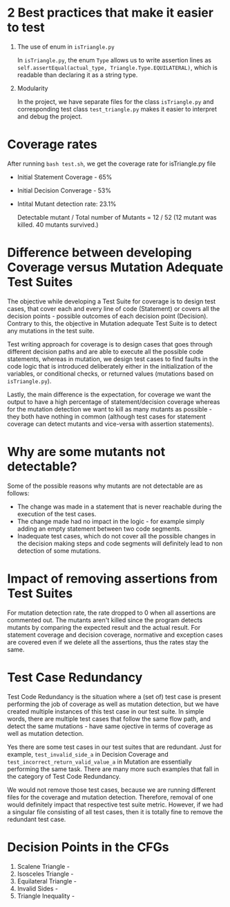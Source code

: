 # 2 Best practices that make it easier to test 
1. The use of enum in `isTriangle.py`

    In `isTriangle.py`, the enum `Type` allows us to write assertion lines as `self.assertEqual(actual_type, Triangle.Type.EQUILATERAL)`, which is readable than declaring it as a string type.


2. Modularity
    
    In the project, we have separate files for the class `isTriangle.py` and corresponding test class `test_triangle.py` makes it easier to interpret and debug the project.

# Coverage rates
After running `bash test.sh`, we get the coverage rate for isTriangle.py file
- Initial Statement Coverage - 65%
- Initial Decision Converage - 53%
- Intital Mutant detection rate: 23.1%

    Detectable mutant / Total number of Mutants = 12 / 52 (12 mutant was killed. 40 mutants survived.)

# Difference between developing Coverage versus Mutation Adequate Test Suites

The objective while developing a Test Suite for coverage is to design test cases, that cover each and every line of code (Statement) or covers all the decision points - possible outcomes of each decision point (Decision). Contrary to this, the objective in Mutation adequate Test Suite is to detect any mutations in the test suite. 

Test writing approach for coverage is to design cases that goes through different decision paths and are able to execute all the possible code statements, whereas in mutation, we design test cases to find faults in the code logic that is introduced deliberately either in the initialization of the variables, or conditional checks, or returned values (mutations based on `isTriangle.py`).

Lastly, the main difference is the expectation, for coverage we want the output to have a high percentage of statement/decision coverage whereas for the mutation detection we want to kill as many mutants as possible - they both have nothing in common (although test cases for statement coverage can detect mutants and vice-versa with assertion statements).

# Why are some mutants not detectable?

Some of the possible reasons why mutants are not detectable are as follows:
- The change was made in a statement that is never reachable during the execution of the test cases.
- The change made had no impact in the logic - for example simply adding an empty statement between two code segments. 
- Inadequate test cases, which do not cover all the possible changes in the decision making steps and code segments will definitely lead to non detection of some mutations.


# Impact of removing assertions from Test Suites

For mutation detection rate, the rate dropped to 0 when all assertions are commented out. The mutants aren't killed since the program detects mutants by comparing the expected result and the actual result. For statement coverage and decision coverage, normative and exception cases are covered even if we delete all the assertions, thus the rates stay the same.


# Test Case Redundancy 

Test Code Redundancy is the situation where a (set of) test case is present performing the job of coverage as well as mutation detection, but we have created multiple instances of this test case in our test suite. In simple words, there are multiple test cases that follow the same flow path, and detect the same mutations - have same ojective in terms of coverage as well as mutation detection. 

Yes there are some test cases in our test suites that are redundant. Just for example, `test_invalid_side_a` in Decision Coverage and `test_incorrect_return_valid_value_a` in Mutation are essentially performing the same task. There are many more such examples that fall in the category of Test Code Redundancy.

We would not remove those test cases, because we are running different files for the coverage and mutation detection. Therefore, removal of one would definitely impact that respective test suite metric. However, if we had a singular file consisting of all test cases, then it is totally fine to remove the redundant test case. 


# Decision Points in the CFGs

1. Scalene Triangle - 
2. Isosceles Triangle - 
3. Equilateral Triangle -
4. Invalid Sides - 
5. Triangle Inequality -  

